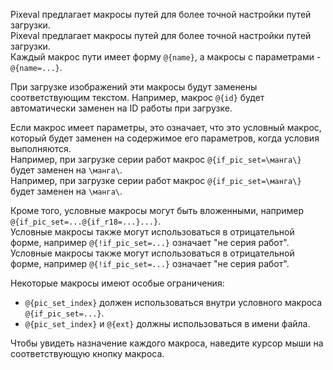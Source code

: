 Pixeval предлагает макросы путей для более точной настройки путей загрузки.\
Pixeval предлагает макросы путей для более точной настройки путей загрузки.\
Каждый макрос пути имеет форму `@{name}`, а макросы с параметрами - `@{name=...}`.

При загрузке изображений эти макросы будут заменены соответствующим текстом. Например, макрос `@{id}` будет автоматически заменен на ID работы при загрузке.

Если макрос имеет параметры, это означает, что это условный макрос, который будет заменен на содержимое его параметров, когда условия выполняются.\
Например, при загрузке серии работ макрос `@{if_pic_set=\манга\}` будет заменен на `\манга\`.\
Например, при загрузке серии работ макрос `@{if_pic_set=\манга\}` будет заменен на `\манга\`.

Кроме того, условные макросы могут быть вложенными, например `@{if_pic_set=...@{if_r18=...}...}`.\
Условные макросы также могут использоваться в отрицательной форме, например `@{!if_pic_set=...}` означает "не серия работ".\
Условные макросы также могут использоваться в отрицательной форме, например `@{!if_pic_set=...}` означает "не серия работ".

Некоторые макросы имеют особые ограничения:

- `@{pic_set_index}` должен использоваться внутри условного макроса `@{if_pic_set=...}`.
- `@{pic_set_index}` и `@{ext}` должны использоваться в имени файла.

Чтобы увидеть назначение каждого макроса, наведите курсор мыши на соответствующую кнопку макроса.

